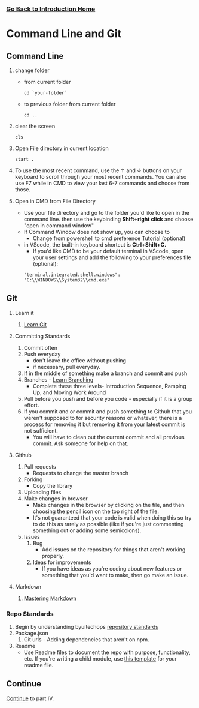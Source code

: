 ### [Go Back to Introduction Home](./)

# Command Line and Git

##  Command Line
1. change folder 
    * from current folder
        ```
        cd `your-folder`
        ```
    * to previous folder from current folder
        ```
        cd ..
        ```
2. clear the screen
    ```
    cls
    ```
3. Open File directory in current location
    ```
    start .
    ```
3. To use the most recent command, use the ↑ and ↓ buttons on your keyboard to scroll through your most recent commands. You can also use F7 while in CMD to view your last 6-7 commands and choose from those.

1. Open in CMD from File Directory
    * Use your file directory and go to the folder you'd like to open in the command line. then use the keybinding  **Shift+right click** and choose "open in command window"
    * If Command Window does not show up, you can choose to    
        * Change from powershell to cmd preference [Tutorial](https://mspoweruser.com/how-to-replace-powershell-with-command-prompt-on-file-explorers-context-menu-in-windows-10/) (optional)
    * in VScode, the built-in keyboard shortcut is **Ctrl+Shift+C.**
        * If you'd like CMD to be your default terminal in VScode, open your user settings and add the following to your preferences file (optional):
        ```
        "terminal.integrated.shell.windows": "C:\\WINDOWS\\System32\\cmd.exe"
        ```
##  Git
1.  Learn it
    1.  [Learn Git](https://try.github.io/levels/1/challenges/1)
2.  Committing Standards
    1.  Commit often
    2.  Push everyday
        * don't leave the office without pushing
        * if necessary, pull everyday.
    3.  If in the middle of something make a branch and commit and push
    4.  Branches - [Learn Branching](https://learngitbranching.js.org/)
        * Complete these three levels- Introduction Sequence, Ramping Up, and Moving Work Around
    5.  Pull before you push and before you code - especially if it is a group effort.
    6. If you commit and or commit and push something to Github that you weren't supposed to for security reasons or whatever, there is a process for removing it but removing it from your latest commit is not sufficient.
        * You will have to clean out the current commit and all previous commit. Ask someone for help on that.

4.  Github
    1.  Pull requests
        * Requests to change the master branch
    2.  Forking
        * Copy the library
    3.  Uploading files
    4.  Make changes in browser
        * Make changes in the browser by clicking on the file, and then choosing the pencil icon on the top right of the file. 
        * It's not guaranteed that your code is valid when doing this so try to do this as rarely as possible (like if you're just commenting something out or adding some semicolons).
    5.  Issues
        1.  Bug
            * Add issues on the repository for things that aren't working properly.
        2.  Ideas for improvements
            * If you have ideas as you're coding about new features or something that you'd want to make, then go make an issue.
5.  Markdown
    1.  [Mastering Markdown](https://guides.github.com/features/mastering-markdown/)

###  Repo Standards
1. Begin by understanding byuitechops [repository standards](../Resources/repositoryStandards.md)
2.  Package.json
    1.  Git urls - Adding dependencies that aren't on npm. 
2.  Readme
    * Use Readme files to document the repo with purpose, functionality, etc. If you're writing a child module, use [this template](../Resources/READMETemplate.md) for your readme file.
## Continue
[Continue](../basiccodelessons.md) to part IV.
